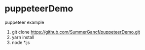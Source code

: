 # puppeteerDemo
puppeteer example
1. git clone  https://github.com/SummerGancf/puppeteerDemo.git
2. yarn install
3. node *.js
